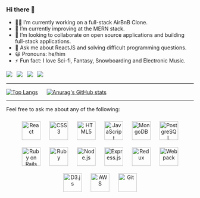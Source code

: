 ### Hi there 👋

- :mage_man: I’m currently working on a full-stack AirBnB Clone.
- 🌱 I’m currently improving at the MERN stack. 
- 👯 I’m looking to collaborate on open source applications and building full-stack applications. 
- 💬 Ask me about ReactJS and solving difficult programming questions. 
- :smiley: Pronouns: he/him
- ⚡ Fun fact: I love Sci-fi, Fantasy, Snowboarding and Electronic Music. 

<a href="https://www.justindiner.com/"><img src="https://img.shields.io/badge/Portfolio-343434?style=for-the-badge&logo=circleci&logoColor=white" /></a> &nbsp; <a href="https://www.linkedin.com/in/justin-diner/"><img src="https://img.shields.io/badge/LinkedIn-0077B5?style=for-the-badge&logo=linkedin&logoColor=white&count_private=true" /></a> &nbsp; <a href="https://leetcode.com/dinerj/"><img src="https://img.shields.io/badge/-LeetCode-FFA116?style=for-the-badge&logo=LeetCode&logoColor=black"/></a> &nbsp; <a href="https://twitter.com/IntoCode"><img src="https://img.shields.io/badge/Twitter-1DA1F2?style=for-the-badge&logo=twitter&logoColor=white"/></a>

---
[![Top Langs](https://github-readme-stats.vercel.app/api/top-langs/?username=Justin-Diner&size_weight=0.5&count_weight=0.5)](https://github.com/anuraghazra/github-readme-stats)&nbsp; &nbsp; &nbsp; [![Anurag's GitHub stats](https://github-readme-stats.vercel.app/api?username=Justin-Diner&hide=stars)](https://github.com/anuraghazra/github-readme-stats)       

---

Feel free to ask me about any of the following: 

<div align="center">  
<a href="https://reactjs.org/" target="_blank"><img style="margin: 10px" src="https://profilinator.rishav.dev/skills-assets/react-original-wordmark.svg" alt="React" height="50" /></a>  
<a href="https://www.w3schools.com/css/" target="_blank"><img style="margin: 10px" src="https://profilinator.rishav.dev/skills-assets/css3-original-wordmark.svg" alt="CSS3" height="50" /></a>  
<a href="https://en.wikipedia.org/wiki/HTML5" target="_blank"><img style="margin: 10px" src="https://profilinator.rishav.dev/skills-assets/html5-original-wordmark.svg" alt="HTML5" height="50" /></a>  
<a href="https://www.javascript.com/" target="_blank"><img style="margin: 10px" src="https://profilinator.rishav.dev/skills-assets/javascript-original.svg" alt="JavaScript" height="50" /></a>  
<a href="https://www.mongodb.com/" target="_blank"><img style="margin: 10px" src="https://profilinator.rishav.dev/skills-assets/mongodb-original-wordmark.svg" alt="MongoDB" height="50" /></a>  
<a href="https://www.postgresql.org/" target="_blank"><img style="margin: 10px" src="https://profilinator.rishav.dev/skills-assets/postgresql-original-wordmark.svg" alt="PostgreSQL" height="50" /></a>  
<a href="https://rubyonrails.org/" target="_blank"><img style="margin: 10px" src="https://profilinator.rishav.dev/skills-assets/rails-original-wordmark.svg" alt="Ruby on Rails" height="50" /></a>  
<a href="https://www.ruby-lang.org/en/" target="_blank"><img style="margin: 10px" src="https://profilinator.rishav.dev/skills-assets/ruby-original-wordmark.svg" alt="Ruby" height="50" /></a>  
<a href="https://nodejs.org/" target="_blank"><img style="margin: 10px" src="https://profilinator.rishav.dev/skills-assets/nodejs-original-wordmark.svg" alt="Node.js" height="50" /></a>  
<a href="https://expressjs.com/" target="_blank"><img style="margin: 10px" src="https://profilinator.rishav.dev/skills-assets/express-original-wordmark.svg" alt="Express.js" height="50" /></a>  
<a href="https://redux.js.org/" target="_blank"><img style="margin: 10px" src="https://profilinator.rishav.dev/skills-assets/redux-original.svg" alt="Redux" height="50" /></a>
<a href="https://webpack.js.org/" target="_blank"><img style="margin: 10px" src="https://profilinator.rishav.dev/skills-assets/webpack-original.svg" alt="Webpack" height="50" /></a>  
<a href="https://d3js.org/" target="_blank"><img style="margin: 10px" src="https://profilinator.rishav.dev/skills-assets/d3js-original.svg" alt="D3.js" height="50" /></a>  
<a href="https://aws.amazon.com/" target="_blank"><img style="margin: 10px" src="https://profilinator.rishav.dev/skills-assets/amazonwebservices-original-wordmark.svg" alt="AWS" height="50" /></a>  
<a href="https://github.com/" target="_blank"><img style="margin: 10px" src="https://profilinator.rishav.dev/skills-assets/git-scm-icon.svg" alt="Git" height="50" /></a>  
</div>
